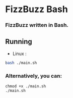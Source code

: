 # FizzBuzz Bash
### FizzBuzz written in Bash.

## Running
* Linux :
```bash
bash ./main.sh
```

### Alternatively, you can:
```
chmod +x ./main.sh
./main.sh
```
